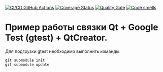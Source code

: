[![CI/CD GitHub Actions](https://github.com/jutiale/gtest/actions/workflows/test-action.yml/badge.svg)](https://github.com/jutiale/gtest/actions/workflows/test-action.yml)
[![Coverage Status](https://coveralls.io/repos/github/jutiale/gtest/badge.svg?branch=main)](https://coveralls.io/github/jutiale/gtest?branch=main)
[![Quality Gate](https://sonarcloud.io/api/project_badges/measure?project=jutiale_gtest&metric=alert_status)](https://sonarcloud.io/dashboard?id=jutiale_gtest)
[![Code smells](https://sonarcloud.io/api/project_badges/measure?project=jutiale_gtest&metric=code_smells)](https://sonarcloud.io/dashboard?id=jutiale_gtest)

# Пример работы связки Qt + Google Test (gtest) + QtCreator.

Для подгрузки gtest необходимо выполнить команды:
```
git submodule init
git submodule update
```
